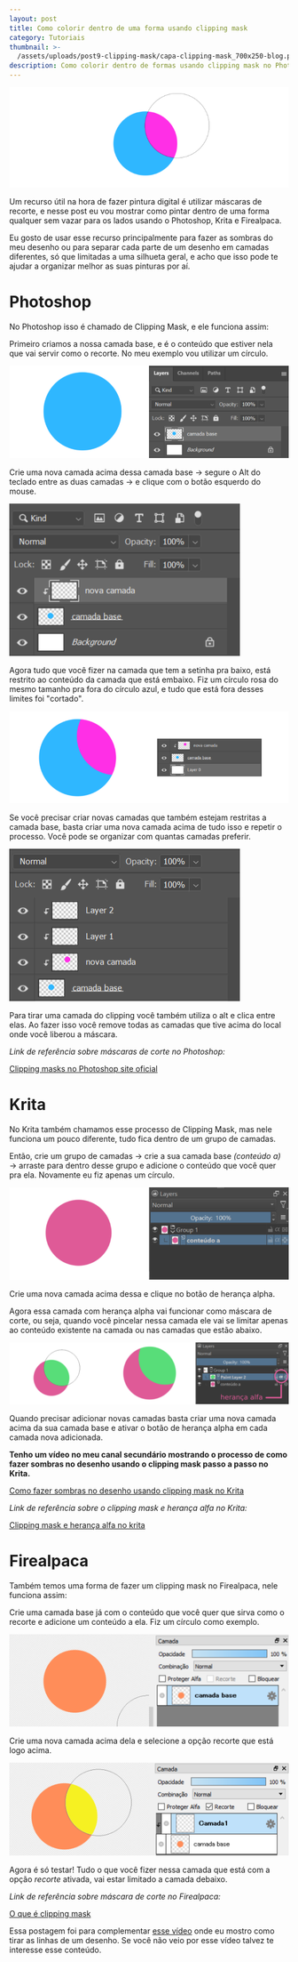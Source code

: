 ```yaml
---
layout: post
title: Como colorir dentro de uma forma usando clipping mask
category: Tutoriais
thumbnail: >-
  /assets/uploads/post9-clipping-mask/capa-clipping-mask_700x250-blog.png
description: Como colorir dentro de formas usando clipping mask no Photoshop, Krita e Firealpaca
---
```


![Banner thumbnail clipping mask no Photoshop, Krita e Firealpaca](/assets/uploads/post9-clipping-mask/capa-clipping-mask_700x250-blog.png)

Um recurso útil na hora de fazer pintura digital é utilizar máscaras de recorte, e nesse post eu vou mostrar como pintar dentro de uma forma qualquer sem vazar para os lados usando o Photoshop, Krita e Firealpaca.

<!-- more -->

Eu gosto de usar esse recurso principalmente para fazer as sombras do meu desenho ou para separar cada parte de um desenho em camadas diferentes, só que limitadas a uma silhueta geral, e acho que isso pode te ajudar a organizar melhor as suas pinturas por aí.

# Photoshop

No Photoshop isso é chamado de Clipping Mask, e ele funciona assim:

Primeiro criamos a nossa camada base, e é o conteúdo que estiver nela que vai servir como o recorte. No meu exemplo vou utilizar um círculo.

![Imagem Clipping Mask no Photoshop - Passo 1](/assets/uploads/post9-clipping-mask/img1_clipping-mask-no-photoshop_camada-e-conteudo.png)

Crie uma nova camada acima dessa camada base → segure o Alt do teclado entre as duas camadas → e clique com o botão esquerdo do mouse.

![Imagem Clipping Mask no Photoshop - Passo 2](/assets/uploads/post9-clipping-mask/img2_clipping-mask-no-photoshop_nova-camada-para-o-clippingmask.png)

Agora tudo que você fizer na camada que tem a setinha pra baixo, está restrito ao conteúdo da camada que está embaixo. Fiz um círculo rosa do mesmo tamanho pra fora do círculo azul, e tudo que está fora desses limites foi "cortado".

![Imagem Clipping Mask no Photoshop - Passo 3](/assets/uploads/post9-clipping-mask/img3_clipping-mask-no-photoshop_resultado.png)

Se você precisar criar novas camadas que também estejam restritas a camada base, basta criar uma nova camada acima de tudo isso e repetir o processo. Você pode se organizar com quantas camadas preferir.

![Imagem Novas camadas no Clipping Mask - Photoshop](/assets/uploads/post9-clipping-mask/img4_clipping-mask-no-photoshop_novas-camadas.png)

Para tirar uma camada do clipping você também utiliza o alt e clica entre elas. Ao fazer isso você remove todas as camadas que tive acima do local onde você liberou a máscara.

_Link de referência sobre máscaras de corte no Photoshop:_

[Clipping masks no Photoshop site oficial](https://helpx.adobe.com/photoshop-elements/using/clipping-masks.html)

# Krita

No Krita também chamamos esse processo de Clipping Mask, mas nele funciona um pouco diferente, tudo fica dentro de um grupo de camadas.

Então, crie um grupo de camadas → crie a sua camada base _(conteúdo a)_ → arraste para dentro desse grupo e adicione o conteúdo que você quer pra ela. Novamente eu fiz apenas um círculo.

![Imagem Clipping Mask no Krita - Passo 1](/assets/uploads/post9-clipping-mask/img5_clipping-mask-krita_grupo-de-camadas.png)

Crie uma nova camada acima dessa e clique no botão de herança alpha.

Agora essa camada com herança alpha vai funcionar como máscara de corte, ou seja, quando você pincelar nessa camada ele vai se limitar apenas ao conteúdo existente na camada ou nas camadas que estão abaixo.

![Imagem Clipping Mask no Krita com herança alfa - Passo 2](/assets/uploads/post9-clipping-mask/img6_clipping-mask-krita_botao-heranca-alfa.png)

Quando precisar adicionar novas camadas basta criar uma nova camada acima da sua camada base e ativar o botão de herança alpha em cada camada nova adicionada.

**Tenho um vídeo no meu canal secundário mostrando o processo de como fazer sombras no desenho usando o clipping mask passo a passo no Krita.**

[Como fazer sombras no desenho usando clipping mask no Krita](https://www.youtube.com/watch?v=j2UqjrKyw-k&feature=youtu.be)

_Link de referência sobre o clipping mask e herança alfa no Krita:_

[Clipping mask e herança alfa no krita](https://docs.krita.org/pt_PT/tutorials/clipping_masks_and_alpha_inheritance.html)

# Firealpaca

Também temos uma forma de fazer um clipping mask no Firealpaca, nele funciona assim:

Crie uma camada base já com o conteúdo que você quer que sirva como o recorte e adicione um conteúdo a ela. Fiz um círculo como exemplo.

![Imagem Clipping Mask no Firealpaca - Passo 1](/assets/uploads/post9-clipping-mask/img7_clipping-mask-firealpaca_criar-camada.png)

Crie uma nova camada acima dela e selecione a opção recorte que está logo acima.

![Imagem Clipping Mask no Firealpaca - Passo 2](/assets/uploads/post9-clipping-mask/img8_clipping-mask-firealpaca_opcao-recorte.png)

Agora é só testar! Tudo o que você fizer nessa camada que está com a opção _recorte_ ativada, vai estar limitado a camada debaixo.

_Link de referência sobre máscara de corte no Firealpaca:_

[O que é clipping mask](http://firealpaca.com/en/topics/What+is+Clipping%3F)

Essa postagem foi para complementar [esse vídeo]() onde eu mostro como tirar as linhas de um desenho. Se você não veio por esse vídeo talvez te interesse esse conteúdo.
